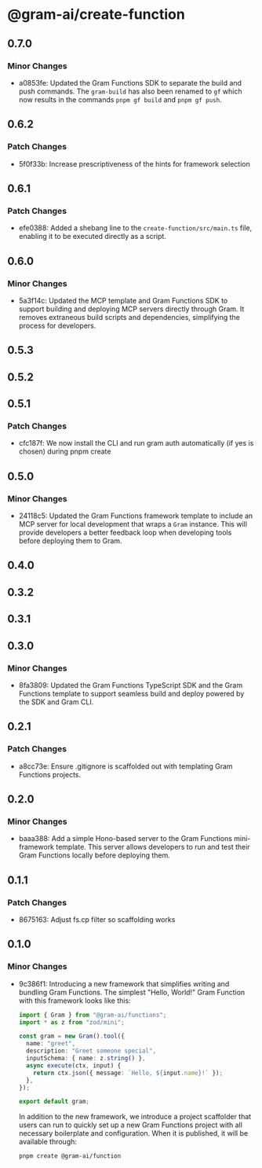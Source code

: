# @gram-ai/create-function

## 0.7.0

### Minor Changes

- a0853fe: Updated the Gram Functions SDK to separate the build and push commands. The
  `gram-build` has also been renamed to `gf` which now results in the commands
  `pnpm gf build` and `pnpm gf push`.

## 0.6.2

### Patch Changes

- 5f0f33b: Increase prescriptiveness of the hints for framework selection

## 0.6.1

### Patch Changes

- efe0388: Added a shebang line to the `create-function/src/main.ts` file, enabling it to
  be executed directly as a script.

## 0.6.0

### Minor Changes

- 5a3f14c: Updated the MCP template and Gram Functions SDK to support building and
  deploying MCP servers directly through Gram. It removes extraneous build scripts
  and dependencies, simplifying the process for developers.

## 0.5.3

## 0.5.2

## 0.5.1

### Patch Changes

- cfc187f: We now install the CLI and run gram auth automatically (if yes is chosen) during pnpm create

## 0.5.0

### Minor Changes

- 24118c5: Updated the Gram Functions framework template to include an MCP server for local
  development that wraps a `Gram` instance. This will provide developers a better
  feedback loop when developing tools before deploying them to Gram.

## 0.4.0

## 0.3.2

## 0.3.1

## 0.3.0

### Minor Changes

- 8fa3809: Updated the Gram Functions TypeScript SDK and the Gram Functions template to
  support seamless build and deploy powered by the SDK and Gram CLI.

## 0.2.1

### Patch Changes

- a8cc73e: Ensure .gitignore is scaffolded out with templating Gram Functions projects.

## 0.2.0

### Minor Changes

- baaa388: Add a simple Hono-based server to the Gram Functions mini-framework template.
  This server allows developers to run and test their Gram Functions locally
  before deploying them.

## 0.1.1

### Patch Changes

- 8675163: Adjust fs.cp filter so scaffolding works

## 0.1.0

### Minor Changes

- 9c386f1: Introducing a new framework that simplifies writing and bundling Gram Functions.
  The simplest "Hello, World!" Gram Function with this framework looks like this:

  ```typescript
  import { Gram } from "@gram-ai/functions";
  import * as z from "zod/mini";

  const gram = new Gram().tool({
    name: "greet",
    description: "Greet someone special",
    inputSchema: { name: z.string() },
    async execute(ctx, input) {
      return ctx.json({ message: `Hello, ${input.name}!` });
    },
  });

  export default gram;
  ```

  In addition to the new framework, we introduce a project scaffolder that users
  can run to quickly set up a new Gram Functions project with all necessary
  boilerplate and configuration. When it is published, it will be available
  through:

  ```
  pnpm create @gram-ai/function
  ```
